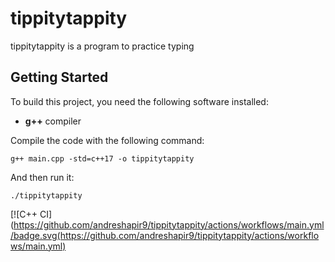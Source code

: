 # tippitytappity

tippitytappity is a program to practice typing

## Getting Started

To build this project, you need the following software installed:
 * **g++** compiler

Compile the code with the following command:

`g++ main.cpp -std=c++17 -o tippitytappity`

And then run it:

`./tippitytappity`

[![C++ CI] (https://github.com/andreshapir9/tippitytappity/actions/workflows/main.yml/badge.svg(https://github.com/andreshapir9/tippitytappity/actions/workflows/main.yml)
